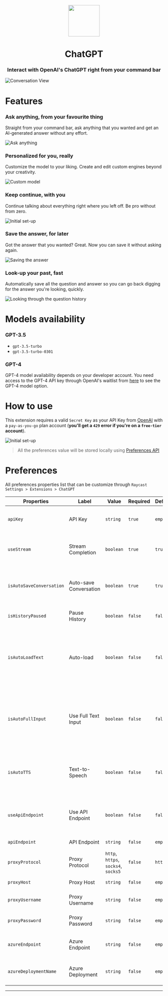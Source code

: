 <p align="center">
<img width=100 src="https://github.com/abielzulio/chatgpt-raycast/blob/main/assets/icon@dark.png?raw=true">
</p>

<h1 align="center">ChatGPT</h1>

<h3 align="center">
Interact with OpenAI's ChatGPT right from your command bar
</h3>

![Conversation View](metadata/1.png)

# Features

### Ask anything, from your favourite thing

Straight from your command bar, ask anything that you wanted and get an AI-generated answer without any effort.

![Ask anything](metadata/2.png)

### Personalized for you, really

Customize the model to your liking. Create and edit custom engines beyond your creativity.

![Custom model](metadata/3.png)

### Keep continue, with you

Continue talking about everything right where you left off. Be pro without from zero.

![Initial set-up](metadata/7.png)

### Save the answer, for later

Got the answer that you wanted? Great. Now you can save it without asking again.

![Saving the answer](metadata/4.png)

### Look-up your past, fast

Automatically save all the question and answer so you can go back digging for the answer you're looking, quickly.

![Looking through the question history](metadata/5.png)

# Models availability

### GPT-3.5

- `gpt-3.5-turbo`
- `gpt-3.5-turbo-0301`

### GPT-4

GPT-4 model availability depends on your developer account. You need access to the GPT-4 API key through OpenAI's waitlist from [here](https://openai.com/waitlist/gpt-4-api) to see the GPT-4 model option.

# How to use

This extension requires a valid `Secret Key` as your API Key from [OpenAI](https://platform.openai.com/account/api-keys) with a `pay-as-you-go` plan account (**you'll get a `429` error if you're on a `free-tier` account**).

![Initial set-up](metadata/6.png)

> All the preferences value will be stored locally using [Preferences API](https://developers.raycast.com/api-reference/preferences)

# Preferences

All preferences properties list that can be customize through `Raycast Settings > Extensions > ChatGPT`

| Properties               | Label                  | Value                               | Required | Default                     | Description                                                                                                      |
| ------------------------ | ---------------------- | ----------------------------------- | -------- | --------------------------- | ---------------------------------------------------------------------------------------------------------------- |
| `apiKey`                 | API Key                | `string`                            | `true`   | `empty`                     | Your personal OpenAI API key                                                                                     |
| `useStream`              | Stream Completion      | `boolean`                           | `true`   | `true`                      | Stream the completions of the generated answer                                                                   |
| `isAutoSaveConversation` | Auto-save Conversation | `boolean`                           | `true`   | `true`                      | Auto-save every conversation that you had with the model                                                         |
| `isHistoryPaused`        | Pause History          | `boolean`                           | `false`  | `false`                     | Pause the history of the conversation                                                                            |
| `isAutoLoadText`         | Auto-load              | `boolean`                           | `false`  | `false`                     | Load selected text from your frontmost application to the `question bar` or `full text input form` automatically |
| `isAutoFullInput`        | Use Full Text Input    | `boolean`                           | `false`  | `false`                     | Switch to `full text input form` from `question bar` automatically whenever you want to ask or type a question   |
| `isAutoTTS`              | Text-to-Speech         | `boolean`                           | `false`  | `false`                     | Enable auto text-to-speech everytime you get a generated answer                                                  |
| `useApiEndpoint`         | Use API Endpoint       | `boolean`                           | `false`  | `false`                     | Change the OpenAI's default API endpoint to custom endpoint                                                      |
| `apiEndpoint`            | API Endpoint           | `string`                            | `false`  | `empty`         | Custom API endpoint                                                     |
| `proxyProtocol`          | Proxy Protocol         | `http`, `https`, `socks4`, `socks5` | `false`  | `http`                      | Proxy protocol option                                                                                            |
| `proxyHost`              | Proxy Host             | `string`                            | `false`  | `empty`                     | Proxy host value                                                                                                 |
| `proxyUsername`          | Proxy Username         | `string`                            | `false`  | `empty`                     | Proxy username value                                                                                             |
| `proxyPassword`          | Proxy Password         | `string`                            | `false`  | `empty`                     | Proxy password value                                                                                             |
| `azureEndpoint`          | Azure Endpoint         | `string`                            | `false`  | `empty`                     | Azure OpenAI resource endpoint                                                                                   |
| `azureDeploymentName`    | Azure Deployment       | `string`                            | `false`  | `empty`                     | Azure OpenAI resource deployment                                                                                 |

---

